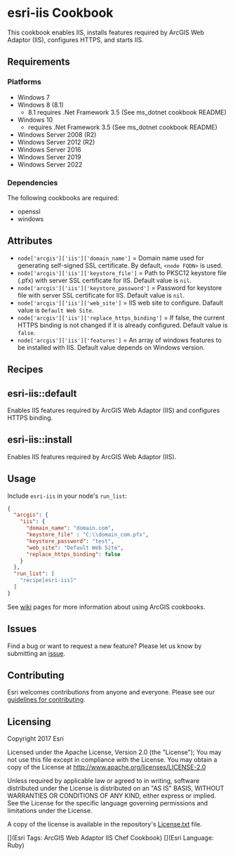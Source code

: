 # esri-iis Cookbook

This cookbook enables IIS, installs features required by ArcGIS Web Adaptor (IIS), configures HTTPS, and starts IIS.

Requirements
------------

### Platforms

* Windows 7
* Windows 8 (8.1)
  - 8.1 requires .Net Framework 3.5 (See ms_dotnet cookbook README)
* Windows 10
  - requires .Net Framework 3.5 (See ms_dotnet cookbook README)
* Windows Server 2008 (R2)
* Windows Server 2012 (R2)
* Windows Server 2016
* Windows Server 2019
* Windows Server 2022

### Dependencies

The following cookbooks are required:
* openssl
* windows

## Attributes

* `node['arcgis']['iis']['domain_name']` = Domain name used for generating self-signed SSL certificate. By default, `<node FQDN>` is used.
* `node['arcgis']['iis']['keystore_file']` = Path to PKSC12 keystore file (.pfx) with server SSL certificate for IIS. Default value is `nil`.
* `node['arcgis']['iis']['keystore_password']` = Password for keystore file with server SSL certificate for IIS. Default value is `nil`.
* `node['arcgis']['iis']['web_site']` = IIS web site to configure. Dafault value is `Default Web Site`.
* `node['arcgis']['iis']['replace_https_binding']` = If false, the current HTTPS binding is not changed if it is already configured. Default value is `false`.
* `node['arcgis']['iis']['features']` = An array of windows features to be installed with IIS. Default value depends on Windows version.

Recipes
-------

## esri-iis::default

Enables IIS features required by ArcGIS Web Adaptor (IIS) and configures HTTPS binding.

## esri-iis::install

Enables IIS features required by ArcGIS Web Adaptor (IIS).

## Usage

Include `esri-iis` in your node's `run_list`:

```json
{
  "arcgis": {
    "iis": {
      "domain_name": "domain.com",
      "keystore_file" : "C:\\domain_com.pfx",
      "keystore_password": "test",
      "web_site": "Default Web Site",
      "replace_https_binding": false
    }
  },
  "run_list": [
    "recipe[esri-iis]"
  ]
}
```

See [wiki](https://github.com/Esri/arcgis-cookbook/wiki) pages for more information about using ArcGIS cookbooks.

## Issues

Find a bug or want to request a new feature?  Please let us know by submitting an [issue](https://github.com/Esri/arcgis-cookbook/issues).

## Contributing

Esri welcomes contributions from anyone and everyone. Please see our [guidelines for contributing](https://github.com/esri/contributing).

Licensing
---------

Copyright 2017 Esri

Licensed under the Apache License, Version 2.0 (the "License");
You may not use this file except in compliance with the License.
You may obtain a copy of the License at
   http://www.apache.org/licenses/LICENSE-2.0

Unless required by applicable law or agreed to in writing, software
distributed under the License is distributed on an "AS IS" BASIS,
WITHOUT WARRANTIES OR CONDITIONS OF ANY KIND, either express or implied.
See the License for the specific language governing permissions and
limitations under the License.

A copy of the license is available in the repository's [License.txt](https://github.com/Esri/arcgis-cookbook/blob/master/License.txt?raw=true) file.

[](Esri Tags: ArcGIS Web Adaptor IIS Chef Cookbook)
[](Esri Language: Ruby)
